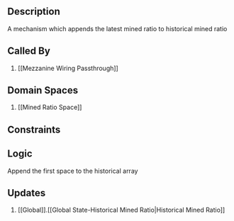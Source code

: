 ## Description

A mechanism which appends the latest mined ratio to historical mined ratio
## Called By
1. [[Mezzanine Wiring Passthrough]]
## Domain Spaces
1. [[Mined Ratio Space]]
## Constraints
## Logic
Append the first space to the historical array

## Updates

1. [[Global]].[[Global State-Historical Mined Ratio|Historical Mined Ratio]]

